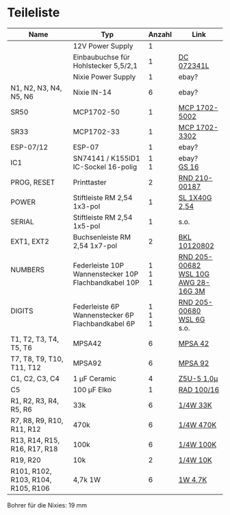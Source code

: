 # Teileliste

Name | Typ | Anzahl | Link
-----|------|--------| -----
     | 12V Power Supply | 1 | 
     | Einbaubuchse für Hohlstecker 5,5/2,1 | 1 | [DC 072341L](https://www.reichelt.de/einbaubuchse-aussen-5-6-mm-innen-2-1-mm-dc-072341l-p196470.html)
     | Nixie Power Supply | 1 | ebay?
N1, N2, N3, N4, N5, N6 | Nixie IN-14 | 6 | ebay?
SR50 | MCP1702-50 | 1 |  [MCP 1702-5002](https://www.reichelt.de/ldo-regler-fest-5-v-to-92-mcp-1702-5002-p90115.html)
SR33 | MCP1702-33 | 1 | [MCP 1702-3302](https://www.reichelt.de/ldo-regler-fest-3-3-v-to-92-mcp-1702-3302-p90114.html)
ESP-07/12 | ESP-07 | 1 | ebay?
IC1<br/>  | SN74141 / K155ID1<br/>IC-Sockel 16-polig | 1<br/>1 | ebay?<br/>[GS 16](https://www.reichelt.de/ic-sockel-16-polig-doppelter-federkontakt-gs-16-p8208.html)
PROG, RESET | Printtaster | 2 | [RND 210-00187](https://www.reichelt.de/printtaster-tht-1-57-n-6-x-6-x-4-3-mm-rnd-210-00187-p226408.html)
POWER | Stiftleiste RM 2,54 1x3-pol | 1 | [SL 1X40G 2,54](https://www.reichelt.de/40pol-stiftleiste-gerade-rm-2-54-sl-1x40g-2-54-p19506.html)
SERIAL | Stiftleiste RM 2,54 1x5-pol | 1 | s.o.
EXT1, EXT2 | Buchsenleiste RM 2,54 1x7-pol | 2 | [BKL 10120802](https://www.reichelt.de/buchsenleiste-36-polig-vergoldet-2-54-bkl-10120802-p235673.html)
NUMBERS<br/> <br/>  | Federleiste 10P<br/>Wannenstecker 10P<br/>Flachbandkabel 10P | 1<br/>1<br/>1 | [RND 205-00682](https://www.reichelt.de/idc-federleiste-10p-rnd-205-00682-p222827.html)<br/>[WSL 10G](https://www.reichelt.de/wannenstecker-10-polig-gerade-wsl-10g-p22816.html)<br/>[AWG 28-16G 3M](https://www.reichelt.de/flachbandkabel-awg28-16-pol-grau-3m-ring-awg-28-16g-3m-p47640.html)
DIGITS<br/> <br/>  | Federleiste 6P<br/>Wannenstecker 6P<br/>Flachbandkabel 6P | 1<br/>1<br/>1 | [RND 205-00680](https://www.reichelt.de/idc-federleiste-6p-rnd-205-00680-p222825.html)<br/>[WSL 6G](https://www.reichelt.de/wannenstecker-6-polig-gerade-wsl-6g-p85732.html)<br/>s.o.
T1, T2, T3, T4, T5, T6 | MPSA42 | 6 | [MPSA 42](https://www.reichelt.de/bipolartransistor-npn-300v-0-5a-0-625w-to-92-mpsa-42-p13112.html)
T7, T8, T9, T10, T11, T12 | MPSA92 | 6 | [MPSA 92](https://www.reichelt.de/bipolartransistor-pnp-300v-0-5a-0-625w-to-92-mpsa-92-p13119.html)
C1, C2, C3, C4 | 1 µF Ceramic | 4 | [Z5U-5 1,0µ](https://www.reichelt.de/vielschicht-keramikkondensator-1-0-20-z5u-5-1-0-p22985.html)
C5 | 100 µF Elko | 1 | [RAD 100/16](https://www.reichelt.de/elko-radial-100-f-16-v-rm-2-5-85-c-2000h-20-rad-100-16-p15101.html)
R1, R2, R3, R4, R5, R6 | 33k | 6 | [1/4W 33K](https://www.reichelt.de/widerstand-kohleschicht-33-kohm-0207-250-mw-5-1-4w-33k-p1412.html)
R7, R8, R9, R10, R11, R12 | 470k | 6 | [1/4W 470K](https://www.reichelt.de/widerstand-kohleschicht-470-kohm-0207-250-mw-5-1-4w-470k-p1433.html)
R13, R14, R15, R16, R17, R18 | 100k | 6 | [1/4W 100K](https://www.reichelt.de/widerstand-kohleschicht-100-kohm-0207-250-mw-5-1-4w-100k-p1337.html)
R19, R20 | 10k | 2 | [1/4W 10K](https://www.reichelt.de/widerstand-kohleschicht-10-kohm-0207-250-mw-5-1-4w-10k-p1338.html)
R101, R102, R103, R104, R105, R106 | 4,7k 1W | 6 | [1W 4,7K](https://www.reichelt.de/widerstand-metalloxyd-4-7-kohm-0207-1-0-w-5-1w-4-7k-p1822.html)


Bohrer für die Nixies: 19 mm
